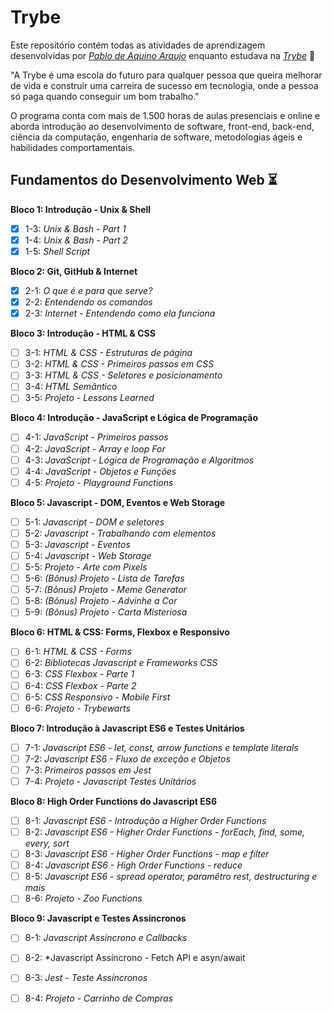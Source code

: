 # **Trybe**

Este repositório contém todas as atividades de aprendizagem desenvolvidas por _[Pablo de Aquino Araujo](https://www.linkedin.com/in/pabloaquinoaraujo/)_ enquanto estudava na _[Trybe](www.betrybe.com)_ :rocket:

"A Trybe é uma escola do futuro para qualquer pessoa que queira melhorar de vida e construir uma carreira de sucesso em tecnologia, onde a pessoa só paga quando conseguir um bom trabalho."

O programa conta com mais de 1.500 horas de aulas presenciais e online e aborda introdução ao desenvolvimento de software, front-end, back-end, ciência da computação, engenharia de software, metodologias ágeis e habilidades comportamentais.

## **Fundamentos do Desenvolvimento Web** :hourglass_flowing_sand:

**Bloco 1: Introdução - Unix & Shell**
- [x] 1-3: *Unix & Bash - Part 1*
- [x] 1-4: *Unix & Bash - Part 2*
- [x] 1-5: *Shell Script*

**Bloco 2: Git, GitHub & Internet**
- [x] 2-1: *O que é e para que serve?*
- [x] 2-2: *Entendendo os comandos*
- [x] 2-3: *Internet - Entendendo como ela funciona*

**Bloco 3: Introdução - HTML & CSS**
- [ ] 3-1: *HTML & CSS - Estruturas de página*
- [ ] 3-2: *HTML & CSS - Primeiros passos em CSS*
- [ ] 3-3: *HTML & CSS - Seletores e posicionamento*
- [ ] 3-4: *HTML Semântico*
- [ ] 3-5: *Projeto - Lessons Learned*

**Bloco 4: Introdução - JavaScript e Lógica de Programação**
- [ ] 4-1: *JavaScript - Primeiros passos*
- [ ] 4-2: *JavaScript - Array e loop For*
- [ ] 4-3: *JavaScript - Lógica de Programação e Algoritmos*
- [ ] 4-4: *JavaScript - Objetos e Funções*
- [ ] 4-5: *Projeto - Playground Functions*

**Bloco 5: Javascript - DOM, Eventos e Web Storage**
- [ ] 5-1: *Javascript - DOM e seletores*
- [ ] 5-2: *Javascript - Trabalhando com elementos*
- [ ] 5-3: *Javascript - Eventos*
- [ ] 5-4: *Javascript - Web Storage*
- [ ] 5-5: *Projeto - Arte com Pixels*
- [ ] 5-6: *(Bônus) Projeto - Lista de Tarefas*
- [ ] 5-7: *(Bônus) Projeto - Meme Generator*
- [ ] 5-8: *(Bônus) Projeto - Advinhe a Cor*
- [ ] 5-9: *(Bônus) Projeto - Carta Misteriosa*

**Bloco 6: HTML & CSS: Forms, Flexbox e Responsivo**
- [ ] 6-1: *HTML & CSS - Forms*
- [ ] 6-2: *Bibliotecas Javascript e Frameworks CSS*
- [ ] 6-3: *CSS Flexbox - Parte 1*
- [ ] 6-4: *CSS Flexbox - Parte 2*
- [ ] 6-5: *CSS Responsivo - Mobile First*
- [ ] 6-6: *Projeto - Trybewarts*

**Bloco 7: Introdução à Javascript ES6 e Testes Unitários**
- [ ] 7-1: *Javascript ES6 - let, const, arrow functions e template literals*
- [ ] 7-2: *Javascript ES6 - Fluxo de exceção e Objetos*
- [ ] 7-3: *Primeiros passos em Jest*
- [ ] 7-4: *Projeto - Javascript Testes Unitários*

**Bloco 8: High Order Functions do Javascript ES6**
- [ ] 8-1: *Javascript ES6 - Introdução a Higher Order Functions*
- [ ] 8-2: *Javascript ES6 - Higher Order Functions - forEach, find, some, every, sort*
- [ ] 8-3: *Javascript ES6 - Higher Order Functions - map e filter*
- [ ] 8-4: *Javascript ES6 - High Order Functions - reduce*
- [ ] 8-5: *Javascript ES6 - spread operator, paramêtro rest, destructuring e mais*
- [ ] 8-6: *Projeto - Zoo Functions*

**Bloco 9: Javascript e Testes Assíncronos**
- [ ] 8-1: *Javascript Assíncrono e Callbacks*
- [ ] 8-2: *Javascript Assíncrono - Fetch API e asyn/await
- [ ] 8-3: *Jest - Teste Assíncronos*
- [ ] 8-4: *Projeto - Carrinho de Compras*

